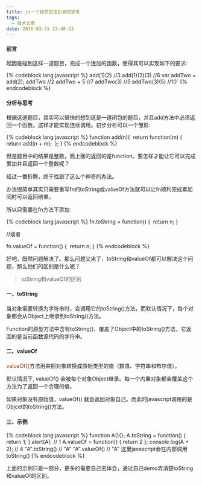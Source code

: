 ```yaml
---
title: js一个链式加法引发的思考
tags:
  - 技术文章
date: 2016-03-31 23:48:13
---
```


#### 前言

起因是碰到这样一道题目，完成一个连加的函数，使得其可以实现如下的要求:

{% codeblock lang:javascript %}
add(1)(2) //3
add(1)(2)(3) //6
var addTwo = add(2);
addTwo //2
addTwo + 5 //7
addTwo(3) //5
addTwo(3)(5) //10`
{% endcodeblock %}
<!--more-->

#### 分析与思考

根据这道题目，其实可以很快的想到这是一道闭包的题目，并且add方法中必须返回一个函数。这样才能实现连续调用。初步分析可以一个雏形:

{% codeblock lang:javascript %}
function add(n){
  return function(m) {
    return add(n + m);
  };
}
{% endcodeblock %}

但是题目中的结果是整数，而上面的返回的是function。要怎样才能让它可以完成累加并且返回一个整数呢？

经过一番折腾，终于找到了这么个神奇的办法。

办法很简单其实只需要重写fn的toString或valueOf方法就可以让fn顺利完成累加同时可以返回结果。

所以只需要在fn方法下添加:

{% codeblock lang:javascript %}
fn.toString = function() {
  return n;
 }

//或者

fn.valueOf = function() {
  return n;
 }
 {% endcodeblock %}

好吧，既然问题解决了。那么问题又来了，toString和valueOf都可以解决这个问题，那么他们的区别是什么呢？

> toString和valueOf的区别

#### 一、toString

当对象需要转换为字符串时，会调用它的toString()方法。而默认情况下，每个对象都会从Object上继承到toString()方法。

Function的原型方法中含有toString()，覆盖了Object中的toString()方法，它返回的是当前函数源代码的字符串。

#### 二、valueOf

<span style="color: #993300;">valueOf()</span>方法用来把对象转换成原始类型的值（数值、字符串和布尔值）。

默认情况下, valueOf() 会被每个对象Object继承。每一个内置对象都会覆盖这个方法为了返回一个合理的值，

如果对象没有原始值，valueOf() 就会返回对象自己。而此时javascript调用的是Objcet的toString()方法。

#### 三、示例

{% codeblock lang:javascript %}
function A(){};
A.toString = function() {
  return 1;
}
alert(A); // 1
A.valueOf = function() {
  return 2
};
console.log(A + 2); // 4
"A".toString() // "A"
"A".valueOf() // "A" 这里javascript会在内部调用toString()
 {% endcodeblock %}

上面的示例只是一部分，更多的需要自己去体会，通过自己demo弄清楚toString和valueOf的区别。
